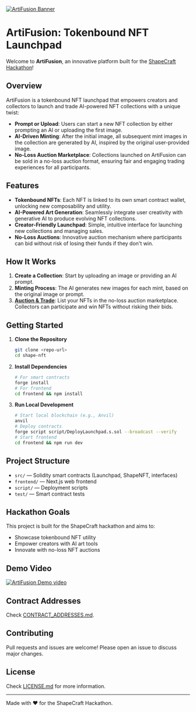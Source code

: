 [![ArtiFusion Banner](https://beige-urban-takin-227.mypinata.cloud/ipfs/bafybeie5gmxvzjcde6d7oic4cb4wrxriyzcozg667c247hbtjdybnlvgdi)](https://artifusion-shape.vercel.app/)

# ArtiFusion: Tokenbound NFT Launchpad

Welcome to **ArtiFusion**, an innovative platform built for the [ShapeCraft Hackathon](https://shape.network/shapecraft#overview)!

## Overview
ArtiFusion is a tokenbound NFT launchpad that empowers creators and collectors to launch and trade AI-powered NFT collections with a unique twist:

- **Prompt or Upload**: Users can start a new NFT collection by either prompting an AI or uploading the first image.
- **AI-Driven Minting**: After the initial image, all subsequent mint images in the collection are generated by AI, inspired by the original user-provided image.
- **No-Loss Auction Marketplace**: Collections launched on ArtiFusion can be sold in a no-loss auction format, ensuring fair and engaging trading experiences for all participants.

## Features
- **Tokenbound NFTs**: Each NFT is linked to its own smart contract wallet, unlocking new composability and utility.
- **AI-Powered Art Generation**: Seamlessly integrate user creativity with generative AI to produce evolving NFT collections.
- **Creator-Friendly Launchpad**: Simple, intuitive interface for launching new collections and managing sales.
- **No-Loss Auctions**: Innovative auction mechanism where participants can bid without risk of losing their funds if they don't win.

## How It Works
1. **Create a Collection**: Start by uploading an image or providing an AI prompt.
2. **Minting Process**: The AI generates new images for each mint, based on the original image or prompt.
3. [**Auction & Trade**](Https://github.com/mubarakoke/lossless): List your NFTs in the no-loss auction marketplace. Collectors can participate and win NFTs without risking their bids.

## Getting Started
1. **Clone the Repository**
   ```bash
   git clone <repo-url>
   cd shape-nft
   ```
2. **Install Dependencies**
   ```bash
   # For smart contracts
   forge install
   # For frontend
   cd frontend && npm install
   ```
3. **Run Local Development**
   ```bash
   # Start local blockchain (e.g., Anvil)
   anvil
   # Deploy contracts
   forge script script/DeployLaunchpad.s.sol --broadcast --verify
   # Start frontend
   cd frontend && npm run dev
   ```

## Project Structure
- `src/` — Solidity smart contracts (Launchpad, ShapeNFT, interfaces)
- `frontend/` — Next.js web frontend
- `script/` — Deployment scripts
- `test/` — Smart contract tests

## Hackathon Goals
This project is built for the ShapeCraft hackathon and aims to:
- Showcase tokenbound NFT utility
- Empower creators with AI art tools
- Innovate with no-loss NFT auctions

## Demo Video
[![ArtiFusion Demo video](https://ipfs.io/ipfs/bafkreiexi3jxaizf4aqflyptu3hlf2delzgzkbnzphv3zreqtddqdnetmu)](https://youtu.be/39X1D9nL-_8?si=RzrAJt6d955e1tNi)

## Contract Addresses
Check [CONTRACT_ADDRESSES.md](CONTRACT_ADDRESSES.md).

## Contributing
Pull requests and issues are welcome! Please open an issue to discuss major changes.

## License
Check [LICENSE.md](LICENSE.md) for more information.

---
Made with ❤️ for the ShapeCraft Hackathon.
